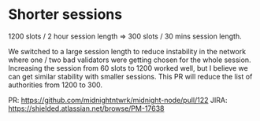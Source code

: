 # Shorter sessions

1200 slots / 2 hour session length => 300 slots / 30 mins session length.

We switched to a large session length to reduce instability in the network where one / two bad validators were getting chosen for the whole session. Increasing the session from 60 slots to 1200 worked well, but I believe we can get similar stability with smaller sessions. This PR will reduce the list of authorities from 1200 to 300.

PR: https://github.com/midnightntwrk/midnight-node/pull/122
JIRA: https://shielded.atlassian.net/browse/PM-17638
